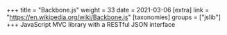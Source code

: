 +++
title = "Backbone.js"
weight = 33
date = 2021-03-06
[extra]
link = "https://en.wikipedia.org/wiki/Backbone.js"
[taxonomies]
groups = ["jslib"]
+++
JavaScript MVC library with a RESTful JSON interface

